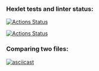 ### Hexlet tests and linter status:
[![Actions Status](https://github.com/Maksim75ru/python-project-50/workflows/hexlet-check/badge.svg)](https://github.com/Maksim75ru/python-project-50/actions)


[![Actions Status](https://github.com/Maksim75ru/python-project-50/workflows/Python_CI_4_step/badge.svg)](https://github.com/Maksim75ru/python-project-50/actions)


### Comparing two files:
[![asciicast](https://asciinema.org/a/553571.svg)](https://asciinema.org/a/553571)
